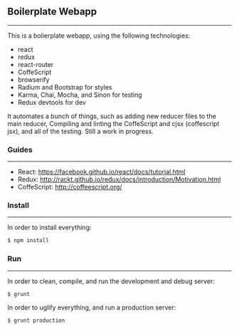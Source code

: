 ## Boilerplate Webapp
---------------------------------
This is a bolierplate webapp, using the following technologies:
* react
* redux
* react-router
* CoffeScript
* browserify
* Radium and Bootstrap for styles
* Karma, Chai, Mocha, and Sinon for testing
* Redux devtools for dev

It automates a bunch of things, such as adding new reducer files to the main reducer,
Compiling and linting the CoffeScript and cjsx (coffescript jsx), and all of the
testing. Still a work in progress.

### Guides
---------------------------------
* React: https://facebook.github.io/react/docs/tutorial.html  
* Redux: http://rackt.github.io/redux/docs/introduction/Motivation.html  
* CoffeScript: http://coffeescript.org/  


### Install
---------------------------------
In order to install everything:
```sh
$ npm install
```

### Run
---------------------------------
In order to clean, compile, and run the development and debug server:
```sh
$ grunt
```

In order to uglify everything, and run a production server:
```sh
$ grunt production
```
